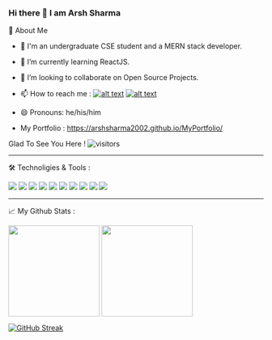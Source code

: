 ### Hi there 👋 I am Arsh Sharma

<!--
**ArshSharma2002/ArshSharma2002** is a ✨ _special_ ✨ repository because its `README.md` (this file) appears on your GitHub profile.

Here are some ideas to get you started:

-->
🙍 About Me

- 🔭 I'm an undergraduate CSE student and a MERN stack developer.
- 🌱 I’m currently learning ReactJS.
- 👯 I’m looking to collaborate on Open Source Projects.
- 📫 How to reach me : <a href="https://www.instagram.com/its_arsh_sharma/">![alt text](https://img.shields.io/badge/-Instagram-pink?style=plastic&logo=Instagram)</a>  <a href="https://www.linkedin.com/in/arsh-sharma-6747a6211/"> ![alt text](https://img.shields.io/badge/-LinkedIn-skyblue?style=plastic&logo=linkedIn)</a>


- 😄 Pronouns: he/his/him
- My Portfolio : https://arshsharma2002.github.io/MyPortfolio/

 Glad To See You Here !  ![visitors](https://visitor-badge.glitch.me/badge?page_id=${ArshSharma2002}.${https://github.com/ArshSharma2002/ArshSharma2002.git})

<hr>

🛠️ Technoligies & Tools :

![](https://img.shields.io/badge/OS-Windows-informational?style=flat&logo=windows&logoColor=white&color=skyblue)
![](https://img.shields.io/badge/Editor-VSCode-informational?style=flat&logo=vs&logoColor=white&color=skyblue)
![](https://img.shields.io/badge/Lang-Java-informational?style=flat&logo=java&logoColor=white&color=skyblue)
![](https://img.shields.io/badge/Lang-JavaScript-informational?style=flat&logo=javascript&logoColor=white&color=skyblue)
![](https://img.shields.io/badge/Code-HTML-informational?style=flat&logo=html&logoColor=white&color=skyblue)
![](https://img.shields.io/badge/Code-CSS-informational?style=flat&logo=css&logoColor=white&color=skyblue)
![](https://img.shields.io/badge/DB-MYSQL/MongoDB-informational?style=flat&logo=mongodb&logoColor=white&color=skyblue)
![](https://img.shields.io/badge/Tools-Node.JS-informational?style=flat&logo=express&logoColor=white&color=skyblue)
![](https://img.shields.io/badge/Libraries-ReactJS-informational?style=flat&logo=react&logoColor=white&color=skyblue)
![](https://img.shields.io/badge/Tools-Bootstrap-informational?style=flat&logo=bootstrap&logoColor=white&color=skyblue)

<hr>

📈 My Github Stats :

<img height="180em" align="center" src="https://github-readme-stats.vercel.app/api?username=ArshSharma2002&show_icons=true&&count_private=true&include_all_commits=true&theme=nightowl" />   

<img height="180em" align="center" src="https://github-readme-stats.vercel.app/api/top-langs/?username=ArshSharma2002&layout=compact&theme=nightowl" />

[![GitHub Streak](https://github-readme-streak-stats.herokuapp.com/?user=ArshSharma2002&theme=nightowl)](https://git.io/streak-stats)

